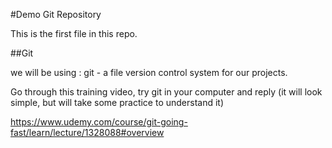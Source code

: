 #Demo Git Repository

This is the first file in this repo.

##Git

we will be using : git  - a file version control system  for our projects.

Go through this training video, try git in your computer and reply (it will look simple, but will take some practice to understand it)

https://www.udemy.com/course/git-going-fast/learn/lecture/1328088#overview